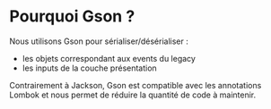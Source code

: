 # Pourquoi Gson ?

Nous utilisons Gson pour sérialiser/désérialiser :
- les objets correspondant aux events du legacy
- les inputs de la couche présentation

Contrairement à Jackson, Gson est compatible avec les annotations Lombok
et nous permet de réduire la quantité de code à maintenir.
